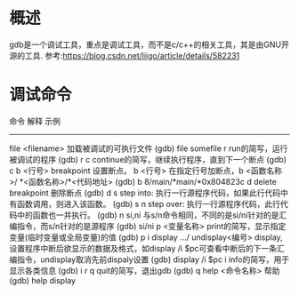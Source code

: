 概述
====

gdb是一个调试工具，重点是调试工具，而不是c/c++的相关工具，其是由GNU开源的工具.
参考:<https://blog.csdn.net/liigo/article/details/582231>

调试命令
========

  命令                             解释                                                                                                                    示例
  -------------------------------- ----------------------------------------------------------------------------------------------------------------------- -----------------------------------
  file \<filename\>                加载被调试的可执行文件                                                                                                  (gdb) file somefile
  r                                run的简写，运行被调试的程序                                                                                             (gdb) r
  c                                continue的简写，继续执行程序，直到下一个断点                                                                            (gdb) c
  b \<行号\>                       breakpoint 设置断点。 b \<行号\> 在指定行号加断点，b \<函数名称\>/ \*\<函数名称\>/\*\<代码地址\>                        (gdb) b 8/main/\*main/\*0x804823c
  d                                delete breakpoint 删除断点                                                                                              (gdb) d
  s                                step into: 执行一行源程序代码，如果此行代码中有函数调用，则进入该函数。                                                 (gdb) s
  n                                step over: 执行一行源程序代码，此行代码中的函数也一并执行。                                                             (gdb) n
  si,ni                            与s/n命令相同，不同的是si/ni针对的是汇编指令，而s/n针对的是源程序                                                       (gdb) si/ni
  p \<变量名称\>                   print的简写，显示指定变量(临时变量或全局变量)的值                                                                       (gdb) p i
  display .../ undisplay\<编号\>   display,设置程序中断后欲显示的数据及格式，如display /i \$pc可查看中断后的下一条汇编指令，undisplay取消先前dispaly设置   (gdb) display /i \$pc
  i                                info的简写，用于显示各类信息                                                                                            (gdb) i r
  q                                quit的简写，退出gdb                                                                                                     (gdb) q
  help \<命令名称\>                帮助                                                                                                                    (gdb) help display

